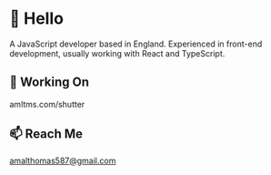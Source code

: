 # 👋 Hello
A JavaScript developer based in England. Experienced in front-end development, usually working with React and TypeScript.

## 🔭 Working On
amltms.com/shutter
## 📫 Reach Me 
amalthomas587@gmail.com
